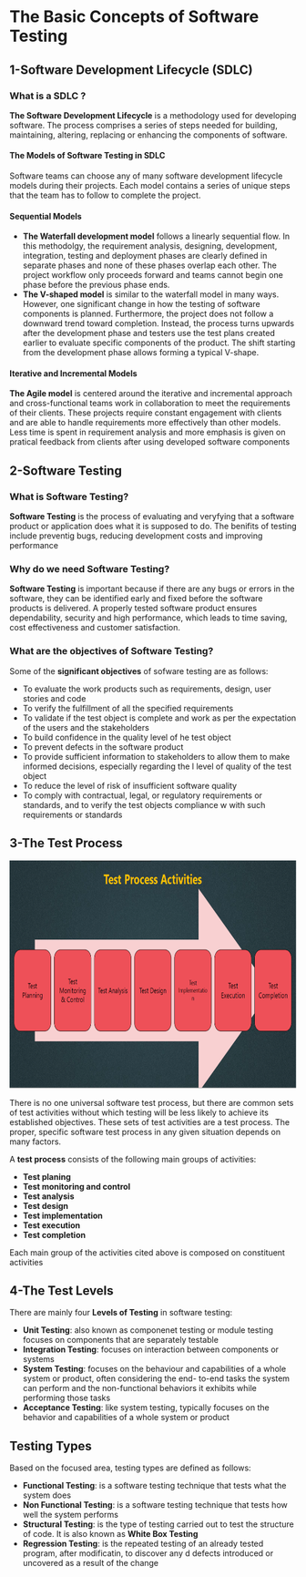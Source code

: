 # The Basic Concepts of Software Testing 
## 1-Software Development Lifecycle (SDLC)
### What is a SDLC ? 
**The Software Development Lifecycle** is a methodology used for developing software. The process comprises a series of steps needed for building, maintaining, altering, replacing or enhancing the components of software.
#### The Models of Software Testing in SDLC 
Software teams can choose any of many software development lifecycle models during their projects. Each model contains a series of unique steps that the team has to follow to complete the project.
#### Sequential Models

- **The Waterfall development model** follows a linearly sequential flow. In this methodolgy, the requirement analysis, designing, development, integration, testing and deployment phases are clearly defined in separate phases and none of these phases overlap each other. The project workflow only proceeds forward and teams cannot begin one phase before the previous phase ends.
- **The V-shaped model** is similar to the waterfall model in many ways. However, one significant change in how the testing of software components is planned. Furthermore, the project does not follow a downward trend toward completion. Instead, the process turns upwards after the development phase and testers use the test plans created earlier to evaluate specific components of the product. The shift starting from the development phase allows forming a typical V-shape.

#### Iterative and Incremental Models
**The Agile model** is centered around the iterative and incremental approach and cross-functional teams work in collaboration to meet the requirements of their clients. These projects require constant engagement with clients and are able to handle requirements more effectively than other models. Less time is spent in requirement analysis and more emphasis is given on pratical feedback from clients after using developed software components
## 2-Software Testing 
### What is Software Testing?
**Software Testing** is the process of evaluating and veryfying that a software product or application does what it is supposed to do. The benifits of testing include preventig bugs, reducing development costs and improving performance
### Why do we need Software Testing?
**Software Testing** is important because if there are any bugs or errors in the software, they can be identified early and fixed before the software products is delivered. A properly tested software product ensures dependability, security and high performance, which leads to time saving, cost effectiveness and customer satisfaction.
### What are the objectives of Software Testing?
Some of the **significant objectives** of sofware testing are as follows: 
- To evaluate the work products such as requirements, design, user stories and code
- To verify the fulfillment of all the specified requirements 
- To validate if the test object is complete and work as per the expectation of the users and the stakeholders
- To build confidence in the quality level of he test object
- To prevent defects in the software product
- To provide sufficient information to stakeholders to allow them to make informed decisions, especially regarding the l   level of quality of the test object
- To reduce the level of risk of insufficient software quality
- To comply with contractual, legal, or regulatory requirements or standards, and to verify the test objects compliance w   with such requirements or standards
## 3-The Test Process  

<img src="https://github.com/ELMehdiNaor/The-Complete-2022-Software-Testing-Bootcamp/blob/main/1-Basic%20Concepts%20of%20Software%20Testing/Images/Testprocess.png" width="800" height="400">

There is no one universal software test process, but there are common sets of test activities without which testing will be less likely to achieve its established objectives. These sets of test activities are a test process. The proper, specific software test process in any given situation depends on many factors.

A **test process** consists of the following main groups of activities:

- **Test planing**
- **Test monitoring and control**
- **Test analysis**
- **Test design**
- **Test implementation**
- **Test execution**
- **Test completion** 

Each main group of the activities cited above is composed on constituent activities
## 4-The Test Levels
There are mainly four **Levels of Testing** in software testing:
- **Unit Testing**: also known as componenet testing or module testing focuses on components that are separately testable
- **Integration Testing**: focuses on interaction between components or systems
- **System Testing**: focuses on the behaviour and capabilities of a whole system or product, often considering the end-   to-end tasks the system can perform and the non-functional behaviors it exhibits while performing those tasks
- **Acceptance Testing**: like system testing, typically focuses on the behavior and capabilities of a whole system or     product
## Testing Types
Based on the focused area, testing types are defined as follows:
- **Functional Testing**: is a software testing technique that tests what the system does
- **Non Functional Testing**: is a software testing technique that tests how well the system performs
- **Structural Testing**: is the type of testing carried out to test the structure of code. It is also known as **White      Box Testing**
- **Regression Testing**: is the repeated testing of an already tested program, after modificatin, to discover any d       defects introduced or uncovered as a result of the change 
